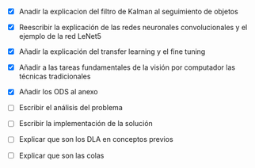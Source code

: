 - [X] Anadir la explicacion del filtro de Kalman al seguimiento de objetos
+ [X] Reescribir la explicación de las redes neuronales convolucionales y el ejemplo de la red LeNet5
+ [X] Añadir la explicación del transfer learning y el fine tuning
+ [X] Añadir a las tareas fundamentales de la visión por computador las técnicas tradicionales
+ [X] Añadir los ODS al anexo

+ [ ] Escribir el análisis del problema
+ [ ] Escribir la implementación de la solución
+ [ ] Explicar que son los DLA en conceptos previos
+ [ ] Explicar que son las colas
